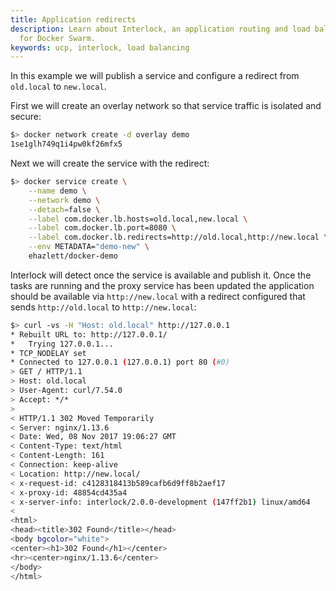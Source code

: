 ```yaml
---
title: Application redirects
description: Learn about Interlock, an application routing and load balancing system
  for Docker Swarm.
keywords: ucp, interlock, load balancing
---
```


In this example we will publish a service and configure a redirect from `old.local` to `new.local`.

First we will create an overlay network so that service traffic is isolated and secure:

```bash
$> docker network create -d overlay demo
1se1glh749q1i4pw0kf26mfx5
```

Next we will create the service with the redirect:

```bash
$> docker service create \
    --name demo \
    --network demo \
    --detach=false \
    --label com.docker.lb.hosts=old.local,new.local \
    --label com.docker.lb.port=8080 \
    --label com.docker.lb.redirects=http://old.local,http://new.local \
    --env METADATA="demo-new" \
    ehazlett/docker-demo
```

Interlock will detect once the service is available and publish it.  Once the tasks are running
and the proxy service has been updated the application should be available via `http://new.local`
with a redirect configured that sends `http://old.local` to `http://new.local`:

```bash
$> curl -vs -H "Host: old.local" http://127.0.0.1
* Rebuilt URL to: http://127.0.0.1/
*   Trying 127.0.0.1...
* TCP_NODELAY set
* Connected to 127.0.0.1 (127.0.0.1) port 80 (#0)
> GET / HTTP/1.1
> Host: old.local
> User-Agent: curl/7.54.0
> Accept: */*
>
< HTTP/1.1 302 Moved Temporarily
< Server: nginx/1.13.6
< Date: Wed, 08 Nov 2017 19:06:27 GMT
< Content-Type: text/html
< Content-Length: 161
< Connection: keep-alive
< Location: http://new.local/
< x-request-id: c4128318413b589cafb6d9ff8b2aef17
< x-proxy-id: 48854cd435a4
< x-server-info: interlock/2.0.0-development (147ff2b1) linux/amd64
<
<html>
<head><title>302 Found</title></head>
<body bgcolor="white">
<center><h1>302 Found</h1></center>
<hr><center>nginx/1.13.6</center>
</body>
</html>
```
